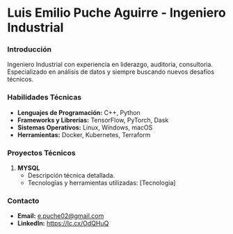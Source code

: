 # Luis Emilio Puche Aguirre - Ingeniero Industrial

### Introducción

Ingeniero Industrial con experiencia en liderazgo, auditoria, consultoria. Especializado en análisis de datos y siempre buscando nuevos desafíos técnicos.

### Habilidades Técnicas

- **Lenguajes de Programación:** C++, Python
- **Frameworks y Librerías:** TensorFlow, PyTorch, Dask
- **Sistemas Operativos:** Linux, Windows, macOS
- **Herramientas:** Docker, Kubernetes, Terraform

### Proyectos Técnicos

1. **MYSQL**
   - Descripción técnica detallada.
   - Tecnologías y herramientas utilizadas: [Tecnologia]

### Contacto

- **Email:** e.puche02@gmail.com
- **LinkedIn:** https://lc.cx/OdQHuQ

